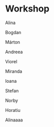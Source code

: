 # Workshop

Alina 

Bogdan

Márton

Andreea

Viorel

Miranda

Ioana

Stefan

Norby

Horatiu


Alinaaaa